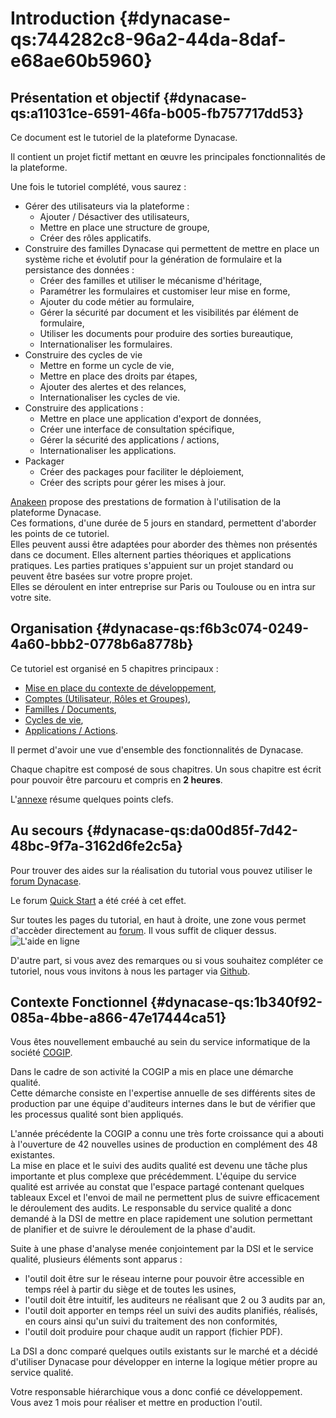 # Introduction {#dynacase-qs:744282c8-96a2-44da-8daf-e68ae60b5960}

## Présentation et objectif {#dynacase-qs:a11031ce-6591-46fa-b005-fb757717dd53}

Ce document est le tutoriel de la plateforme Dynacase. 

Il contient un projet fictif mettant en œuvre les principales fonctionnalités de la plateforme.

Une fois le tutoriel complété, vous saurez :

-   Gérer des utilisateurs via la plateforme :
    -   Ajouter / Désactiver des utilisateurs,
    -   Mettre en place une structure de groupe,
    -   Créer des rôles applicatifs.
-   Construire des familles Dynacase qui permettent de mettre en place un système riche et évolutif pour la génération de formulaire et la persistance des données :
    -   Créer des familles et utiliser le mécanisme d'héritage,
    -   Paramétrer les formulaires et customiser leur mise en forme,
    -   Ajouter du code métier au formulaire,
    -   Gérer la sécurité par document et les visibilités par élément de formulaire,
    -   Utiliser les documents pour produire des sorties bureautique,
    -   Internationaliser les formulaires.
-   Construire des cycles de vie
    - Mettre en forme un cycle de vie,
    - Mettre en place des droits par étapes,
    - Ajouter des alertes et des relances,
    - Internationaliser les cycles de vie.
-   Construire des applications :
    - Mettre en place une application d'export de données,
    - Créer une interface de consultation spécifique,
    - Gérer la sécurité des applications / actions,
    - Internationaliser les applications.
-   Packager
    - Créer des packages pour faciliter le déploiement,
    - Créer des scripts pour gérer les mises à jour.

[Anakeen][anakeen_services] propose des prestations de formation à l'utilisation de la plateforme Dynacase.  
Ces formations, d'une durée de 5 jours en standard, permettent d'aborder les points de ce tutoriel.  
Elles peuvent aussi être adaptées pour aborder des thèmes non présentés dans ce document.
Elles alternent parties théoriques et applications pratiques. Les parties pratiques s'appuient sur un projet standard
ou peuvent être basées sur votre propre projet.  
Elles se déroulent en inter entreprise sur Paris ou Toulouse ou en intra sur votre site.

## Organisation {#dynacase-qs:f6b3c074-0249-4a60-bbb2-0778b6a8778b}

Ce tutoriel est organisé en 5 chapitres principaux :

-   [Mise en place du contexte de développement][chapter_dev],
-   [Comptes (Utilisateur, Rôles et Groupes)][chapter_account],
-   [Familles / Documents][chapter_fam],
-   [Cycles de vie][chapter_wfl],
-   [Applications / Actions][chapter_action].

Il permet d'avoir une vue d'ensemble des fonctionnalités de Dynacase.

Chaque chapitre est composé de sous chapitres. Un sous chapitre est écrit pour pouvoir être parcouru et compris en **2 heures**.

L'[annexe][chapter_annexe] résume quelques points clefs.

## Au secours {#dynacase-qs:da00d85f-7d42-48bc-9f7a-3162d6fe2c5a}

Pour trouver des aides sur la réalisation du tutorial vous pouvez utiliser le [forum Dynacase][forum_dynacase].

Le forum [Quick Start][forum_dynacase_qs] a été créé à cet effet.

Sur toutes les pages du tutorial, en haut à droite, une zone vous permet d'accèder directement au [forum][forum_dynacase_qs].
Il vous suffit de cliquer dessus.
![L'aide en ligne](help-access.png)

D'autre part, si vous avez des remarques ou si vous souhaitez compléter ce tutoriel, nous vous invitons à nous les partager via  [Github][quickstart_repo].

## Contexte Fonctionnel {#dynacase-qs:1b340f92-085a-4bbe-a866-47e17444ca51}

Vous êtes nouvellement embauché au sein du service informatique de la société [COGIP][COGIP].

Dans le cadre de son activité la COGIP a mis en place une démarche qualité.  
Cette démarche consiste en l'expertise annuelle de ses différents sites de production par une équipe
d'auditeurs internes dans le but de vérifier que les processus qualité sont bien appliqués.  

L'année précédente la COGIP a connu une très forte croissance qui a abouti à l'ouverture de 42 nouvelles usines de
production en complément des 48 existantes.  
La mise en place et le suivi des audits qualité est devenu une tâche plus importante et plus complexe que précédemment.
L'équipe du service qualité est arrivée au constat que l'espace partagé contenant quelques tableaux Excel et l'envoi de
mail ne permettent plus de suivre efficacement le déroulement des audits.
Le responsable du service qualité a donc demandé à la DSI de mettre en place rapidement une solution permettant de
planifier et de suivre le déroulement de la phase d'audit.

Suite à une phase d'analyse menée conjointement par la DSI et le service qualité, plusieurs éléments sont apparus :

-   l'outil doit être sur le réseau interne pour pouvoir être accessible en temps réel à partir du siège et de toutes les usines,
-   l'outil doit être intuitif, les auditeurs ne réalisant que 2 ou 3 audits par an,
-   l'outil doit apporter en temps réel un suivi des audits planifiés, réalisés, en cours ainsi qu'un suivi du traitement des non conformités,
-   l'outil doit produire pour chaque audit un rapport (fichier PDF).

La DSI a donc comparé quelques outils existants sur le marché et a décidé d'utiliser Dynacase pour développer
en interne la logique métier propre au service qualité.

Votre responsable hiérarchique vous a donc confié ce développement. Vous avez 1 mois pour réaliser et mettre en production l'outil.

<!-- links -->
[anakeen_services]: http://anakeen.com/#services
[COGIP]: http://fr.wikipedia.org/wiki/COGIP
[chapter_dev]: #dynacase-qs:354d4c0e-3386-47fb-b79c-4ea19e3cd5d9
[chapter_account]: #dynacase-qs:7c5b312e-42cf-44e2-b68f-9ddce9b48d71
[chapter_fam]: #dynacase-qs:f43b95f5-71d4-4c40-bd28-3fff24a3261f
[chapter_wfl]: #dynacase-qs:64fac308-94ce-4717-96c7-56e2336c7791
[chapter_action]: #dynacase-qs:3e7da180-3454-4344-a8a1-73f958365aa5
[chapter_annexe]: #dynacase-qs:f032dd5b-a7dc-47f7-b216-6a973a447dfd
[forum_dynacase]: http://forum.dynacase.org/
[forum_dynacase_qs]: http://forum.dynacase.org/viewforum.php?id=23
[quickstart_repo]: https://github.com/Anakeen/dynacase-quick-start
